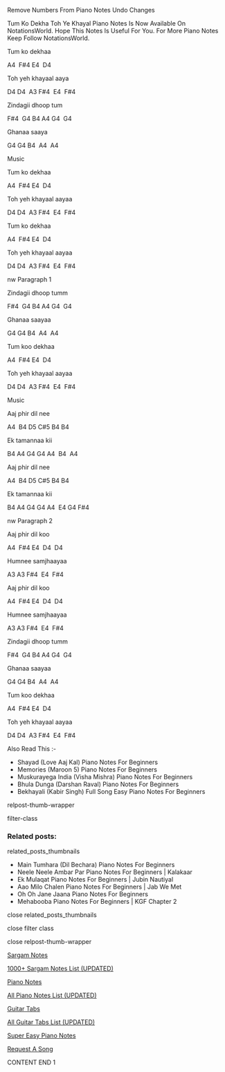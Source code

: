 
Remove Numbers From Piano Notes
Undo Changes

Tum Ko Dekha Toh Ye Khayal Piano Notes Is Now Available On NotationsWorld. Hope This Notes Is Useful For You. For More Piano Notes Keep Follow NotationsWorld.

Tum ko dekhaa

A4  F#4 E4  D4

Toh yeh khayaal aaya

D4 D4  A3 F#4  E4  F#4

Zindagii dhoop tum

F#4  G4 B4 A4 G4  G4

Ghanaa saaya

G4 G4 B4  A4  A4

Music

Tum ko dekhaa

A4  F#4 E4  D4

Toh yeh khayaal aayaa

D4 D4  A3 F#4  E4  F#4

Tum ko dekhaa

A4  F#4 E4  D4

Toh yeh khayaal aayaa

D4 D4  A3 F#4  E4  F#4

nw Paragraph 1

Zindagii dhoop tumm

F#4  G4 B4 A4 G4  G4

Ghanaa saayaa

G4 G4 B4  A4  A4

Tum koo dekhaa

A4  F#4 E4  D4

Toh yeh khayaal aayaa

D4 D4  A3 F#4  E4  F#4

Music

Aaj phir dil nee

A4  B4 D5 C#5 B4 B4

Ek tamannaa kii

B4 A4 G4 G4 A4  B4  A4

Aaj phir dil nee

A4  B4 D5 C#5 B4 B4

Ek tamannaa kii

B4 A4 G4 G4 A4  E4 G4 F#4

nw Paragraph 2

Aaj phir dil koo

A4  F#4 E4  D4  D4

Humnee samjhaayaa

A3 A3 F#4  E4  F#4

Aaj phir dil koo

A4  F#4 E4  D4  D4

Humnee samjhaayaa

A3 A3 F#4  E4  F#4

Zindagii dhoop tumm

F#4  G4 B4 A4 G4  G4

Ghanaa saayaa

G4 G4 B4  A4  A4

Tum koo dekhaa

A4  F#4 E4  D4

Toh yeh khayaal aayaa

D4 D4  A3 F#4  E4  F#4

Also Read This :-

* Shayad (Love Aaj Kal) Piano Notes For Beginners
* Memories (Maroon 5) Piano Notes For Beginners
* Muskurayega India (Visha Mishra) Piano Notes For Beginners
* Bhula Dunga (Darshan Raval) Piano Notes For Beginners
* Bekhayali (Kabir Singh) Full Song Easy Piano Notes For Beginners

relpost-thumb-wrapper

filter-class

### Related posts:

related_posts_thumbnails

* Main Tumhara (Dil Bechara) Piano Notes For Beginners
* Neele Neele Ambar Par Piano Notes For Beginners | Kalakaar
* Ek Mulaqat Piano Notes For Beginners | Jubin Nautiyal
* Aao Milo Chalen Piano Notes For Beginners | Jab We Met
* Oh Oh Jane Jaana Piano Notes For Beginners
* Mehabooba Piano Notes For Beginners | KGF Chapter 2

close related_posts_thumbnails

close filter class

close relpost-thumb-wrapper

[Sargam Notes](https://www.notationsworld.com/sargam-notes.html)

[1000+ Sargam Notes List (UPDATED)](https://www.notationsworld.com/all-songs-list-sargam-notes.html)

[Piano Notes](https://www.notationsworld.com/piano-notes.html)

[All Piano Notes List (UPDATED)](https://www.notationsworld.com/all-songs-list-piano-notes.html)

[Guitar Tabs](https://www.notationsworld.com/guitar-tabs.html)

[All Guitar Tabs List (UPDATED)](https://www.notationsworld.com/all-songs-list-guitar-tabs.html)

[Super Easy Piano Notes](https://studywall.in/)

[Request A Song](https://www.notationsworld.com/request-a-song.html)

CONTENT END 1


